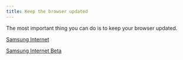 ```yaml
---
title: Keep the browser updated
---
```


The most important thing you can do is to keep your browser updated.

[Samsung Internet](https://galaxy.store/internet)

[Samsung Internet Beta](https://galaxy.store/internetbeta)